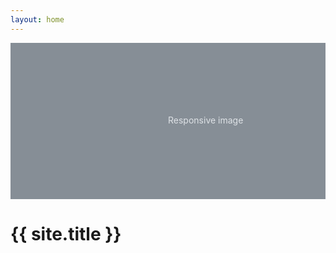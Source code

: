 ```yaml
---
layout: home
---
```

<div class="bd-example">
  <svg class="bd-placeholder-img bd-placeholder-img-lg img-fluid" width="100%" height="250" xmlns="http://www.w3.org/2000/svg" role="img" aria-label="Placeholder: Responsive image" preserveAspectRatio="xMidYMid slice" focusable="false"><title>Placeholder</title><rect width="100%" height="100%" fill="#868e96"></rect><text x="50%" y="50%" fill="#dee2e6" dy=".3em">Responsive image</text></svg>

</div>

<h1>{{ site.title }}</h1>